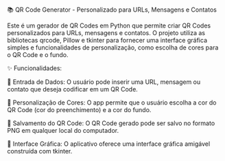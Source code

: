 📚 QR Code Generator - Personalizado para URLs, Mensagens e Contatos

Este é um gerador de QR Codes em Python que permite criar QR Codes personalizados para URLs, mensagens e contatos. O projeto utiliza as bibliotecas qrcode, Pillow e tkinter para fornecer uma interface gráfica simples e funcionalidades de personalização, como escolha de cores para o QR Code e o fundo.


✨ Funcionalidades:

🎯 Entrada de Dados: O usuário pode inserir uma URL, mensagem ou contato que deseja codificar em um QR Code.

🎯 Personalização de Cores: O app permite que o usuário escolha a cor do QR Code (cor do preenchimento) e a cor do fundo.

🎯 Salvamento do QR Code: O QR Code gerado pode ser salvo no formato PNG em qualquer local do computador.

🎯 Interface Gráfica: O aplicativo oferece uma interface gráfica amigável construída com tkinter.

